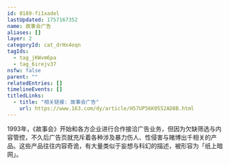 ```yaml
---
id: 0189-fi1xadel
lastUpdated: 1757167352
name: 故事会广告
aliases: []
layer: 2
categoryId: cat_drHx4oqn
tagIds:
  - tag_jKWvm6pa
  - tag_6irejv37
nsfw: false
parent: ""
relatedEntries: []
timelineEvents: []
titledLinks:
  - title: "相关链接: 故事会广告"
    url: https://www.163.com/dy/article/H57UP56K0552AD8B.html
---
```


1993年，《故事会》开始和各方企业进行合作接洽广告业务，但因为欠缺筛选与内容管控，不久后广告页就充斥着各种涉及暴力伤人、性侵害与赌博出千相关的产品。这些产品往往内容奇诡，有大量类似于妄想与科幻的描述，被形容为「纸上暗网」。